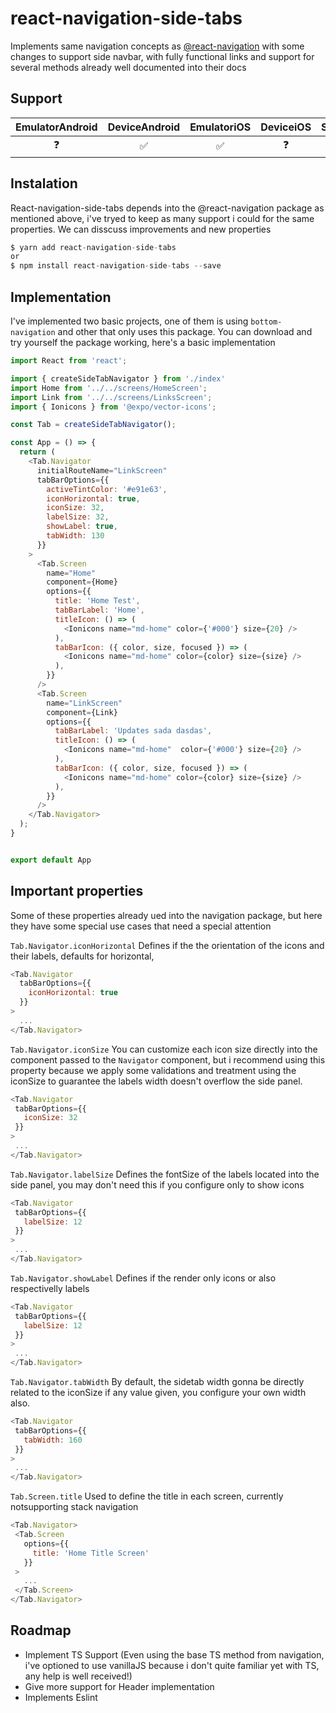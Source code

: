 # react-navigation-side-tabs

Implements same navigation concepts as [@react-navigation](https://reactnavigation.org/) with some changes to support side navbar, with fully functional links and support for several methods already well documented into their docs

## Support 
|  EmulatorAndroid  |  DeviceAndroid  |  EmulatoriOS  |  DeviceiOS  |  SimulatorWeb  |
|:-----------------:|:---------------:|:-------------:|:-----------:|:--------------:|
|        ❓         |       ✅        |      ✅      |     ❓      |       ✅       |

## Instalation
React-navigation-side-tabs depends into the @react-navigation package as mentioned above, i've tryed to keep as many support i could for the same properties.
We can disscuss improvements and new properties

```js
$ yarn add react-navigation-side-tabs
or
$ npm install react-navigation-side-tabs --save
```

## Implementation
I've implemented two basic projects, one of them is using `bottom-navigation` and other that only uses this package.
You can download and try yourself the package working, here's a basic implementation

```js
import React from 'react';

import { createSideTabNavigator } from './index'
import Home from '../../screens/HomeScreen';
import Link from '../../screens/LinksScreen';
import { Ionicons } from '@expo/vector-icons';

const Tab = createSideTabNavigator();

const App = () => {
  return (
    <Tab.Navigator
      initialRouteName="LinkScreen"
      tabBarOptions={{
        activeTintColor: '#e91e63',
        iconHorizontal: true,
        iconSize: 32,
        labelSize: 32,
        showLabel: true,
        tabWidth: 130
      }}
    >
      <Tab.Screen
        name="Home"
        component={Home}
        options={{
          title: 'Home Test',
          tabBarLabel: 'Home',
          titleIcon: () => (
            <Ionicons name="md-home" color={'#000'} size={20} />
          ),
          tabBarIcon: ({ color, size, focused }) => (
            <Ionicons name="md-home" color={color} size={size} />
          ),
        }}
      />
      <Tab.Screen
        name="LinkScreen"
        component={Link}
        options={{
          tabBarLabel: 'Updates sada dasdas',
          titleIcon: () => (
            <Ionicons name="md-home"  color={'#000'} size={20} />
          ),
          tabBarIcon: ({ color, size, focused }) => (
            <Ionicons name="md-home" color={color} size={size} />
          ),
        }}
      /> 
    </Tab.Navigator>
  );
}


export default App

```

## Important properties
Some of these properties already ued into the navigation package, but here they have some special use cases that need a special attention        
        
`Tab.Navigator.iconHorizontal`
Defines if the the orientation of the icons and their labels, defaults for horizontal,
```js
<Tab.Navigator
  tabBarOptions={{
    iconHorizontal: true
  }}
>
  ...
</Tab.Navigator>
```


`Tab.Navigator.iconSize`
You can customize each icon size directly into the component passed to the `Navigator` component, but i recommend using this property because we apply some validations and treatment using the iconSize to guarantee the labels width doesn't overflow the side panel.
 ```js
<Tab.Navigator
  tabBarOptions={{
    iconSize: 32
  }}
>
  ...
</Tab.Navigator>
```

`Tab.Navigator.labelSize`
Defines the fontSize of the labels located into the side panel, you may don't need this if you configure only to show icons
 ```js
<Tab.Navigator
  tabBarOptions={{
    labelSize: 12
  }}
>
  ...
</Tab.Navigator>
```

`Tab.Navigator.showLabel`
Defines if the render only icons or also respectivelly labels
 ```js
<Tab.Navigator
  tabBarOptions={{
    labelSize: 12
  }}
>
  ...
</Tab.Navigator>
```

`Tab.Navigator.tabWidth`
By default, the sidetab width gonna be directly related to the iconSize if any value given, you configure your own width also.
 ```js
<Tab.Navigator
  tabBarOptions={{
    tabWidth: 160
  }}
>
  ...
</Tab.Navigator>
```


`Tab.Screen.title`
Used to define the title in each screen, currently notsupporting stack navigation
 ```js
<Tab.Navigator>
  <Tab.Screen
    options={{
      title: 'Home Title Screen'
    }}
  >
    ...
  </Tab.Screen>
</Tab.Navigator>
```

## Roadmap
- Implement TS Support (Even using the base TS method from navigation, i've optioned to use vanillaJS because i don't quite familiar yet with TS, any help is well received!)
- Give more support for Header implementation
- Implements Eslint
